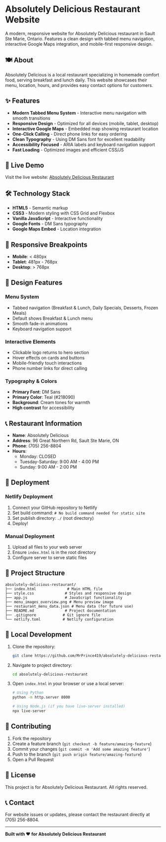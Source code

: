 # Absolutely Delicious Restaurant Website

A modern, responsive website for Absolutely Delicious restaurant in Sault Ste Marie, Ontario. Features a clean design with tabbed menu navigation, interactive Google Maps integration, and mobile-first responsive design.

## 🍽️ About

Absolutely Delicious is a local restaurant specializing in homemade comfort food, serving breakfast and lunch daily. This website showcases their menu, location, hours, and provides easy contact options for customers.

## ✨ Features

- **Modern Tabbed Menu System** - Interactive menu navigation with smooth transitions
- **Responsive Design** - Optimized for all devices (mobile, tablet, desktop)
- **Interactive Google Maps** - Embedded map showing restaurant location
- **One-Click Calling** - Direct phone links for easy ordering
- **Clean Typography** - Using DM Sans font for excellent readability
- **Accessibility Focused** - ARIA labels and keyboard navigation support
- **Fast Loading** - Optimized images and efficient CSS/JS

## 🚀 Live Demo

Visit the live website: [Absolutely Delicious Restaurant](https://absolutely-delicious-restaurant.netlify.app)

## 🛠️ Technology Stack

- **HTML5** - Semantic markup
- **CSS3** - Modern styling with CSS Grid and Flexbox
- **Vanilla JavaScript** - Interactive functionality
- **Google Fonts** - DM Sans typography
- **Google Maps Embed** - Location integration

## 📱 Responsive Breakpoints

- **Mobile**: < 480px
- **Tablet**: 481px - 768px
- **Desktop**: > 768px

## 🎨 Design Features

### Menu System
- Tabbed navigation (Breakfast & Lunch, Daily Specials, Desserts, Frozen Meals)
- Default shows Breakfast & Lunch menu
- Smooth fade-in animations
- Keyboard navigation support

### Interactive Elements
- Clickable logo returns to hero section
- Hover effects on cards and buttons
- Mobile-friendly touch interactions
- Phone number links for direct calling

### Typography & Colors
- **Primary Font**: DM Sans
- **Primary Color**: Teal (#218090)
- **Background**: Cream tones for warmth
- **High contrast** for accessibility

## 📞 Restaurant Information

- **Name**: Absolutely Delicious
- **Address**: 96 Great Northern Rd, Sault Ste Marie, ON
- **Phone**: (705) 256-8804
- **Hours**: 
  - Monday: CLOSED
  - Tuesday-Saturday: 9:00 AM - 4:00 PM
  - Sunday: 9:00 AM - 2:00 PM

## 🚀 Deployment

### Netlify Deployment
1. Connect your GitHub repository to Netlify
2. Set build command: `# No build command needed for static site`
3. Set publish directory: `./` (root directory)
4. Deploy!

### Manual Deployment
1. Upload all files to your web server
2. Ensure `index.html` is in the root directory
3. Configure server to serve static files

## 📁 Project Structure

```
absolutely-delicious-restaurant/
├── index.html              # Main HTML file
├── style.css              # Styles and responsive design
├── app.js                 # JavaScript functionality
├── menu_images_overview.png # Menu preview image
├── restaurant_menu_data.json # Menu data (for future use)
├── README.md              # Project documentation
├── .gitignore            # Git ignore file
└── netlify.toml          # Netlify configuration
```

## 🔧 Local Development

1. Clone the repository:
   ```bash
   git clone https://github.com/MrPrince419/absolutely-delicious-restaurant.git
   ```

2. Navigate to project directory:
   ```bash
   cd absolutely-delicious-restaurant
   ```

3. Open `index.html` in your browser or use a local server:
   ```bash
   # Using Python
   python -m http.server 8000
   
   # Using Node.js (if you have live-server installed)
   npx live-server
   ```

## 🤝 Contributing

1. Fork the repository
2. Create a feature branch (`git checkout -b feature/amazing-feature`)
3. Commit your changes (`git commit -m 'Add some amazing feature'`)
4. Push to the branch (`git push origin feature/amazing-feature`)
5. Open a Pull Request

## 📝 License

This project is for Absolutely Delicious Restaurant. All rights reserved.

## 📞 Contact

For website issues or updates, please contact the restaurant directly at (705) 256-8804.

---

**Built with ❤️ for Absolutely Delicious Restaurant**